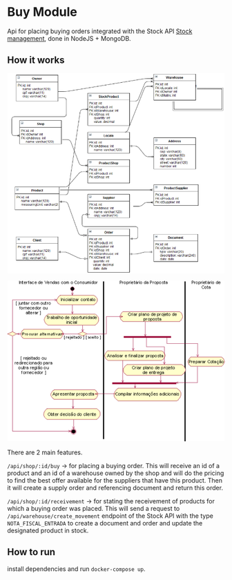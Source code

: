 # Buy Module
Api for placing buying orders integrated with the Stock API [Stock management](https://github.com/nathangngencissk/stock-management), done in NodeJS + MongoDB.

## How it works
![Class Diagram](https://raw.githubusercontent.com/nathangngencissk/buy-module/master/diagram.png)

![Process Diagram](https://raw.githubusercontent.com/nathangngencissk/buy-module/master/process_buy.png)

There are 2 main features.

`/api/shop/:id/buy` -> for placing a buying order. This will receive an id of a product and an id of a warehouse owned by the shop and will do the pricing to find the best offer available for the suppliers that have this product. Then it will create a supply order and referencing document and return this order.

`/api/shop/:id/receivement` -> for stating the receivement of products for which a buying order was placed. This will send a request to `/api/warehouse/create_movement` endpoint of the Stock API with the type `NOTA_FISCAL_ENTRADA` to create a document and order and update the designated product in stock. 

## How to run
install dependencies and run `docker-compose up`.

